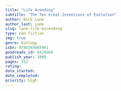 ```yaml
---
title: "Life Acending"
subtitle: "The Ten Great Inventions of Evolution"
author: Nick Lane
author_last: Lane
slug: lane-life-ascending
type: non-fiction
img: true
genre: biology
isbn: 9780393065961
goodreads_id: 6429264
publish_year: 2009
pages: 352
rating: 
date_started:
date_completed:
priority: high
---
```

